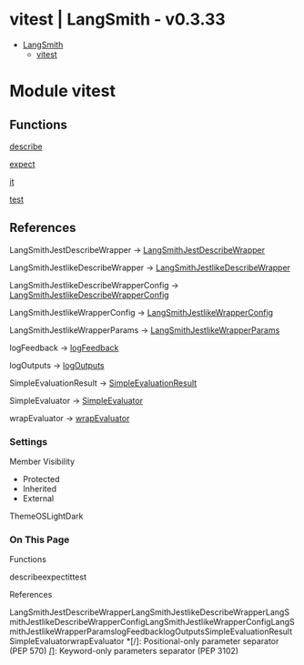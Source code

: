 # vitest | LangSmith - v0.3.33

* [LangSmith](https://docs.smith.langchain.com/reference/js/modules.html)
  * [vitest](https://docs.smith.langchain.com/reference/js/modules/vitest.html)

# Module vitest

##  Functions

[describe](https://docs.smith.langchain.com/reference/js/functions/vitest.describe.html)
    
[expect](https://docs.smith.langchain.com/reference/js/functions/vitest.expect.html)
    
[it](https://docs.smith.langchain.com/reference/js/functions/vitest.it.html)
    
[test](https://docs.smith.langchain.com/reference/js/functions/vitest.test.html)
    

##  References

LangSmithJestDescribeWrapper → [LangSmithJestDescribeWrapper](https://docs.smith.langchain.com/reference/js/types/jest.LangSmithJestDescribeWrapper.html)
    
LangSmithJestlikeDescribeWrapper → [LangSmithJestlikeDescribeWrapper](https://docs.smith.langchain.com/reference/js/types/jest.LangSmithJestlikeDescribeWrapper.html)
    
LangSmithJestlikeDescribeWrapperConfig → [LangSmithJestlikeDescribeWrapperConfig](https://docs.smith.langchain.com/reference/js/types/jest.LangSmithJestlikeDescribeWrapperConfig.html)
    
LangSmithJestlikeWrapperConfig → [LangSmithJestlikeWrapperConfig](https://docs.smith.langchain.com/reference/js/types/jest.LangSmithJestlikeWrapperConfig.html)
    
LangSmithJestlikeWrapperParams → [LangSmithJestlikeWrapperParams](https://docs.smith.langchain.com/reference/js/types/jest.LangSmithJestlikeWrapperParams.html)
    
logFeedback → [logFeedback](https://docs.smith.langchain.com/reference/js/functions/utils_jestlike.logFeedback.html)
    
logOutputs → [logOutputs](https://docs.smith.langchain.com/reference/js/functions/utils_jestlike.logOutputs.html)
    
SimpleEvaluationResult → [SimpleEvaluationResult](https://docs.smith.langchain.com/reference/js/types/jest.SimpleEvaluationResult.html)
    
SimpleEvaluator → [SimpleEvaluator](https://docs.smith.langchain.com/reference/js/types/jest.SimpleEvaluator.html)
    
wrapEvaluator → [wrapEvaluator](https://docs.smith.langchain.com/reference/js/functions/jest.wrapEvaluator.html)
    

### Settings

Member Visibility

  * Protected
  * Inherited
  * External

ThemeOSLightDark

### On This Page

Functions

describeexpectittest

References

LangSmithJestDescribeWrapperLangSmithJestlikeDescribeWrapperLangSmithJestlikeDescribeWrapperConfigLangSmithJestlikeWrapperConfigLangSmithJestlikeWrapperParamslogFeedbacklogOutputsSimpleEvaluationResultSimpleEvaluatorwrapEvaluator
  *[/]: Positional-only parameter separator (PEP 570)
  *[*]: Keyword-only parameters separator (PEP 3102)